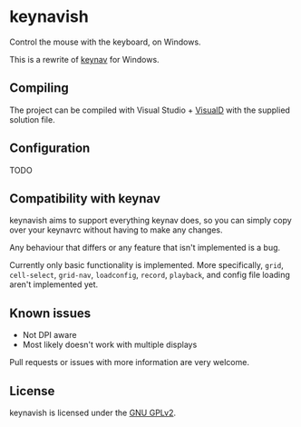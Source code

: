 # keynavish

Control the mouse with the keyboard, on Windows.

This is a rewrite of [keynav](https://github.com/jordansissel/keynav)
for Windows.

## Compiling

The project can be compiled with Visual Studio +
[VisualD](https://rainers.github.io/visuald/) with the supplied solution
file.

## Configuration

TODO

## Compatibility with keynav

keynavish aims to support everything keynav does, so you can simply copy
over your keynavrc without having to make any changes.

Any behaviour that differs or any feature that isn't implemented
is a bug.

Currently only basic functionality is implemented. More specifically,
`grid`, `cell-select`, `grid-nav`, `loadconfig`, `record`, `playback`,
and config file loading aren't implemented yet.

## Known issues

* Not DPI aware
* Most likely doesn't work with multiple displays

Pull requests or issues with more information are very welcome.

## License

keynavish is licensed under the [GNU GPLv2](/LICENSE).
